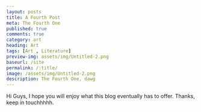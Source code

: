 ```yaml
---
layout: posts
title: A Fourth Post
meta: The Fourth One
published: true
comments: true
category: art
heading: Art
tags: [Art , Literature]
preview-img: assets/img/Untitled-2.png
baseurl: /site
permalink: /:title/
image: /assets/img/Untitled-2.png
description: The Fourth One, dawg
---
```


Hi Guys, I hope you will enjoy what this blog eventually has to offer.
Thanks, keep in touchhhhh.
